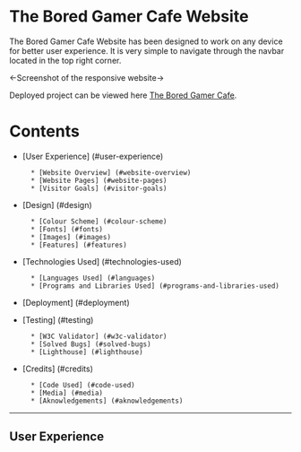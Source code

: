 # The Bored Gamer Cafe Website

The Bored Gamer Cafe Website has been designed to work on any device for better user experience. It is very simple to navigate through the navbar located in the top right corner.

<-Screenshot of the responsive website->

Deployed project can be viewed here [The Bored Gamer Cafe](https://juliahoban.github.io/the-bored-gamer/).

# Contents

* [User Experience] (#user-experience)

        * [Website Overview] (#website-overview)
        * [Website Pages] (#website-pages)
        * [Visitor Goals] (#visitor-goals)

* [Design] (#design)

        * [Colour Scheme] (#colour-scheme)
        * [Fonts] (#fonts)
        * [Images] (#images)
        * [Features] (#features)

* [Technologies Used] (#technologies-used)

        * [Languages Used] (#languages)
        * [Programs and Libraries Used] (#programs-and-libraries-used)

* [Deployment] (#deployment)

* [Testing] (#testing)

        * [W3C Validator] (#w3c-validator)
        * [Solved Bugs] (#solved-bugs)
        * [Lighthouse] (#lighthouse)

* [Credits] (#credits)

        * [Code Used] (#code-used)
        * [Media] (#media)
        * [Aknowledgements] (#aknowledgements)

- - - 

## User Experience

    
